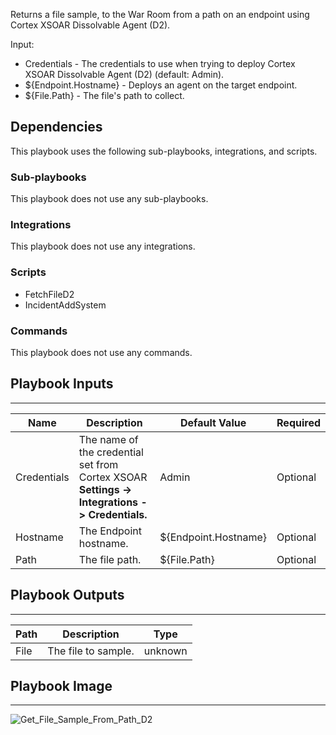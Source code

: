 Returns a file sample, to the War Room from a path on an endpoint using Cortex XSOAR Dissolvable Agent (D2).

Input:
* Credentials - The credentials to use when trying to deploy Cortex XSOAR Dissolvable Agent (D2)  (default: Admin).
* ${Endpoint.Hostname} - Deploys an agent on the target endpoint.
* ${File.Path} - The file's path to collect.

## Dependencies
This playbook uses the following sub-playbooks, integrations, and scripts.

### Sub-playbooks
This playbook does not use any sub-playbooks.

### Integrations
This playbook does not use any integrations.

### Scripts
* FetchFileD2
* IncidentAddSystem

### Commands
This playbook does not use any commands.

## Playbook Inputs
---

| **Name** | **Description** | **Default Value** | **Required** |
| --- | --- | --- | --- |
| Credentials | The name of the credential set from Cortex XSOAR **Settings -> Integrations -> Credentials.** | Admin | Optional |
| Hostname | The Endpoint hostname. | ${Endpoint.Hostname} | Optional |
| Path | The file path. | ${File.Path} | Optional |

## Playbook Outputs
---

| **Path** | **Description** | **Type** |
| --- | --- | --- |
| File | The file to sample. | unknown |

## Playbook Image
---
![Get_File_Sample_From_Path_D2](../../../docs/images/playbooks/Get_File_Sample_From_Path_D2.png)
